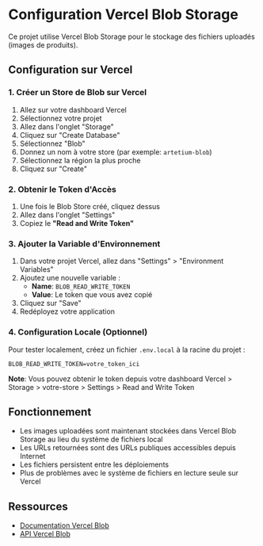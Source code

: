# Configuration Vercel Blob Storage

Ce projet utilise Vercel Blob Storage pour le stockage des fichiers uploadés (images de produits).

## Configuration sur Vercel

### 1. Créer un Store de Blob sur Vercel

1. Allez sur votre dashboard Vercel
2. Sélectionnez votre projet
3. Allez dans l'onglet "Storage"
4. Cliquez sur "Create Database"
5. Sélectionnez "Blob" 
6. Donnez un nom à votre store (par exemple: `artetium-blob`)
7. Sélectionnez la région la plus proche
8. Cliquez sur "Create"

### 2. Obtenir le Token d'Accès

1. Une fois le Blob Store créé, cliquez dessus
2. Allez dans l'onglet "Settings"
3. Copiez le **"Read and Write Token"**

### 3. Ajouter la Variable d'Environnement

1. Dans votre projet Vercel, allez dans "Settings" > "Environment Variables"
2. Ajoutez une nouvelle variable :
   - **Name**: `BLOB_READ_WRITE_TOKEN`
   - **Value**: Le token que vous avez copié
3. Cliquez sur "Save"
4. Redéployez votre application

### 4. Configuration Locale (Optionnel)

Pour tester localement, créez un fichier `.env.local` à la racine du projet :

```env
BLOB_READ_WRITE_TOKEN=votre_token_ici
```

**Note**: Vous pouvez obtenir le token depuis votre dashboard Vercel > Storage > votre-store > Settings > Read and Write Token

## Fonctionnement

- Les images uploadées sont maintenant stockées dans Vercel Blob Storage au lieu du système de fichiers local
- Les URLs retournées sont des URLs publiques accessibles depuis Internet
- Les fichiers persistent entre les déploiements
- Plus de problèmes avec le système de fichiers en lecture seule sur Vercel

## Ressources

- [Documentation Vercel Blob](https://vercel.com/docs/storage/vercel-blob)
- [API Vercel Blob](https://vercel.com/docs/storage/vercel-blob/using-blob-sdk)

